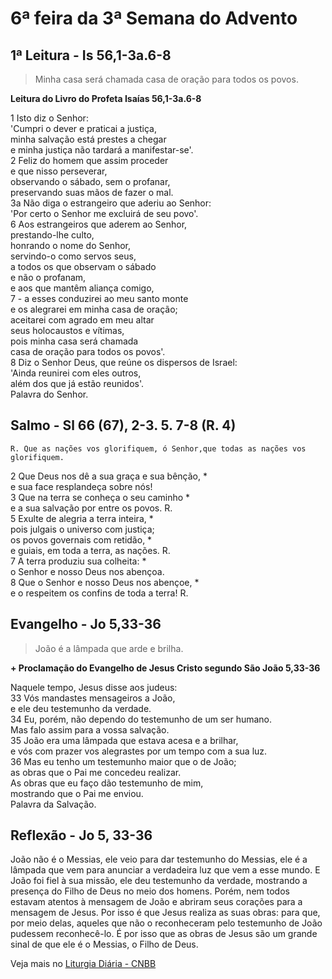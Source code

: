 # 6ª feira da 3ª Semana do Advento

## 1ª Leitura - Is 56,1-3a.6-8

> Minha casa será chamada casa de oração para todos os povos.

**Leitura do Livro do Profeta Isaías 56,1-3a.6-8**

1 Isto diz o Senhor:   
 'Cumpri o dever e praticai a justiça,   
 minha salvação está prestes a chegar   
 e minha justiça não tardará a manifestar-se'.    
2 Feliz do homem que assim proceder   
 e que nisso perseverar,   
 observando o sábado, sem o profanar,   
 preservando suas mãos de fazer o mal.    
3a Não diga o estrangeiro que aderiu ao Senhor:   
 'Por certo o Senhor me excluirá de seu povo'.    
6 Aos estrangeiros que aderem ao Senhor,   
 prestando-lhe culto,   
 honrando o nome do Senhor,   
 servindo-o como servos seus,   
 a todos os que observam o sábado   
 e não o profanam,   
 e aos que mantêm aliança comigo,    
7 - a esses conduzirei ao meu santo monte   
 e os alegrarei em minha casa de oração;   
 aceitarei com agrado em meu altar   
 seus holocaustos e vítimas,   
 pois minha casa será chamada   
 casa de oração para todos os povos'.    
8 Diz o Senhor Deus, que reúne os dispersos de Israel:   
 'Ainda reunirei com eles outros,   
 além dos que já estão reunidos'.   
 Palavra do Senhor.

## Salmo - Sl 66 (67), 2-3. 5. 7-8 (R. 4)

`R. Que as nações vos glorifiquem, ó Senhor,que todas as nações vos glorifiquem.`

2 Que Deus nos dê a sua graça e sua bênção, *   
 e sua face resplandeça sobre nós!    
3 Que na terra se conheça o seu caminho *   
 e a sua salvação por entre os povos. R.    
5 Exulte de alegria a terra inteira, *   
 pois julgais o universo com justiça;   
 os povos governais com retidão, *   
 e guiais, em toda a terra, as nações. R.    
7 A terra produziu sua colheita: *   
 o Senhor e nosso Deus nos abençoa.    
8 Que o Senhor e nosso Deus nos abençoe, *   
 e o respeitem os confins de toda a terra! R.

## Evangelho - Jo 5,33-36

> João é a lâmpada que arde e brilha.

**+ Proclamação do Evangelho de Jesus Cristo segundo São João 5,33-36**

Naquele tempo, Jesus disse aos judeus:    
33 Vós mandastes mensageiros a João,   
 e ele deu testemunho da verdade.    
34 Eu, porém, não dependo do testemunho de um ser humano.   
 Mas falo assim para a vossa salvação.    
35 João era uma lâmpada que estava acesa e a brilhar,   
 e vós com prazer vos alegrastes por um tempo com a sua luz.    
36 Mas eu tenho um testemunho maior que o de João;   
 as obras que o Pai me concedeu realizar.   
 As obras que eu faço dão testemunho de mim,   
 mostrando que o Pai me enviou.   
 Palavra da Salvação.

## Reflexão - Jo 5, 33-36

João não é o Messias, ele veio para dar testemunho do Messias, ele é a lâmpada que vem para anunciar a verdadeira luz que vem a esse mundo. E João foi fiel à sua missão, ele deu testemunho da verdade, mostrando a presença do Filho de Deus no meio dos homens. Porém, nem todos estavam atentos à mensagem de João e abriram seus corações para a mensagem de Jesus. Por isso é que Jesus realiza as suas obras: para que, por meio delas, aqueles que não o reconheceram pelo testemunho de João pudessem reconhecê-lo. É por isso que as obras de Jesus são um grande sinal de que ele é o Messias, o Filho de Deus.

Veja mais no [Liturgia Diária - CNBB](http://liturgiadiaria.cnbb.org.br/app/user/user/UserView.php?ano=2016&mes=12&dia=16)